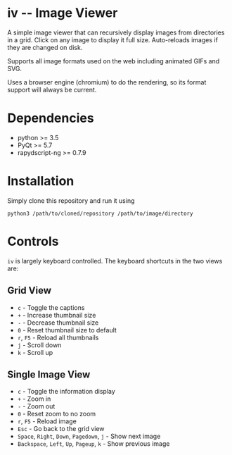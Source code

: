 iv -- Image Viewer
=========================

A simple image viewer that can recursively display images from directories in a
grid. Click on any image to display it full size. Auto-reloads images if
they are changed on disk.

Supports all image formats used on the web including animated GIFs and SVG.

Uses a browser engine (chromium) to do the rendering, so its format support
will always be current.

Dependencies
==============

* python >= 3.5
* PyQt >= 5.7
* rapydscript-ng >= 0.7.9

Installation
==============

Simply clone this repository and run it using

```
python3 /path/to/cloned/repository /path/to/image/directory
```

Controls
===========

`iv` is largely keyboard controlled. The keyboard shortcuts in the two views are:

Grid View
-------------

* `c` - Toggle the captions
* `+` - Increase thumbnail size
* `-` - Decrease thumbnail size
* `0` - Reset thumbnail size to default
* `r`, `F5` - Reload all thumbnails
* `j` - Scroll down
* `k` - Scroll up

Single Image View
-------------------

* `c` - Toggle the information display
* `+` - Zoom in
* `-` - Zoom out
* `0` - Reset zoom to no zoom
* `r`, `F5` - Reload image
* `Esc` - Go back to the grid view
* `Space`, `Right`, `Down`, `Pagedown`, `j` - Show next image
* `Backspace`, `Left`, `Up`, `Pageup`, `k` - Show previous image
